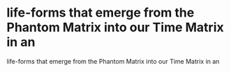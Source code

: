 # life-forms that emerge from the Phantom Matrix into our Time Matrix in an

life-forms that emerge from the Phantom Matrix into our Time Matrix in an